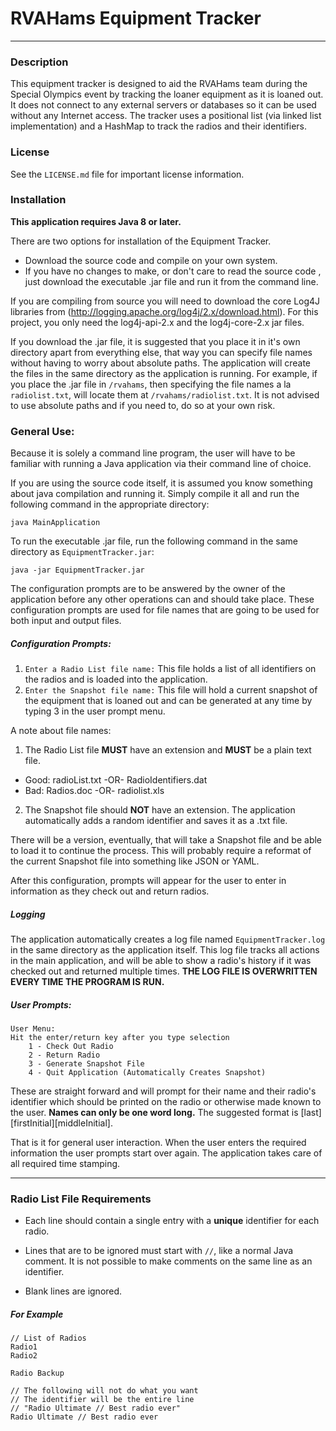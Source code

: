 # RVAHams Equipment Tracker
---
### Description
This equipment tracker is designed to aid the RVAHams team during the Special
Olympics event by tracking the loaner equipment as it is loaned out. It does
not connect to any external servers or databases so it can be used without any
Internet access. The tracker uses a positional list (via linked list
implementation) and a HashMap to track the radios and their identifiers.

### License
See the `LICENSE.md` file for important license information.

### Installation

__This application requires Java 8 or later.__

There are two options for installation of the Equipment Tracker.

* Download the source code and compile on your own system.
* If you have no changes to make, or don't care to read the source code
, just download the executable .jar file and run it from the command line.

If you are compiling from source you will need to download the core Log4J
libraries from (http://logging.apache.org/log4j/2.x/download.html). For this
project, you only need the log4j-api-2.x and the log4j-core-2.x jar files.

If you download the .jar file, it is suggested that you place it in it's own
directory apart from everything else, that way you can specify file names
without having to worry about absolute paths. The application will create the
files in the same directory as the application is running. For example, if you
place the .jar file in `/rvahams`, then specifying the file names a la
`radiolist.txt`, will locate them at `/rvahams/radiolist.txt`. It is not advised
to use absolute paths and if you need to, do so at your own risk.

### General Use:
Because it is solely a command line program, the user will have to be familiar
with running a Java application via their command line of choice.

If you are using the source code itself, it is assumed you know something about
java compilation and running it. Simply compile it all and run the following
command in the appropriate directory:

`java MainApplication`

To run the executable .jar file, run the following command in the same
directory as `EquipmentTracker.jar`:

`java -jar EquipmentTracker.jar`

The configuration prompts are to be answered by the owner of the application
before any other operations can and should take place. These configuration
prompts are used for file names that are going to be used for both input and
output files.

##### Configuration Prompts:
1. `Enter a Radio List file name:` This file holds a list of all identifiers on
the radios and is loaded into the application.
2. `Enter the Snapshot file name:` This file will hold a current snapshot of the
equipment that is loaned out and can be generated at any time by typing 3 in the
user prompt menu.

A note about file names:

1. The Radio List file __MUST__ have an extension and __MUST__ be a plain text
file.
  * Good: radioList.txt -OR- RadioIdentifiers.dat
  * Bad: Radios.doc -OR- radiolist.xls
2. The Snapshot file should __NOT__ have an extension. The application
automatically adds a random identifier and saves it as a .txt file.

There will be a version, eventually, that will take a Snapshot file and be able
to load it to continue the process. This will probably require a reformat of the
current Snapshot file into something like JSON or YAML.

After this configuration, prompts will appear for the user to enter in
information as they check out and return radios.

##### Logging

The application automatically creates a log file named `EquipmentTracker.log` in
the same directory as the application itself. This log file tracks all actions
in the main application, and will be able to show a radio's history if it was
checked out and returned multiple times. __THE LOG FILE IS OVERWRITTEN EVERY
TIME THE PROGRAM IS RUN.__

##### User Prompts:
```
User Menu:
Hit the enter/return key after you type selection
	1 - Check Out Radio
	2 - Return Radio
	3 - Generate Snapshot File
	4 - Quit Application (Automatically Creates Snapshot)
```

These are straight forward and will prompt for their name and their
radio's identifier which should be printed on the radio or otherwise
made known to the user. __Names can only be one word long.__ The suggested
format is [last][firstInitial][middleInitial].

That is it for general user interaction. When the user enters the required
information the user prompts start over again. The application takes care of
all required time stamping.

---

### Radio List File Requirements

* Each line should contain a single entry with a __unique__ identifier for
each radio.

* Lines that are to be ignored must start with `//`, like a normal Java
comment. It is not possible to make comments on the same line as an identifier.

* Blank lines are ignored.

##### For Example

```
// List of Radios
Radio1
Radio2

Radio Backup

// The following will not do what you want
// The identifier will be the entire line
// "Radio Ultimate // Best radio ever"
Radio Ultimate // Best radio ever
```
